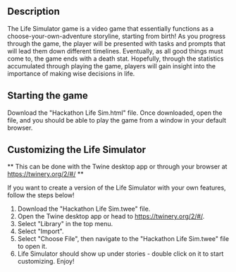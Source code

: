 ## Description
The Life Simulator game is a video game that essentially functions as a choose-your-own-adventure storyline, starting from birth! As you progress through the game, the player will be presented with tasks and prompts that will lead them down different timelines. Eventually, as all good things must come to, the game ends with a death stat. Hopefully, through the statistics accumulated through playing the game, players will gain insight into the importance of making wise decisions in life.

## Starting the game
Download the "Hackathon Life Sim.html" file. Once downloaded, open the file, and you should be able to play the game from a window in your default browser.

## Customizing the Life Simulator
** This can be done with the Twine desktop app or through your browser at https://twinery.org/2/#/ **

If you want to create a version of the Life Simulator with your own features, follow the steps below!
1. Download the "Hackathon Life Sim.twee" file.
2. Open the Twine desktop app or head to https://twinery.org/2/#/.
3. Select "Library" in the top menu.
4. Select "Import".
5. Select "Choose File", then navigate to the "Hackathon Life Sim.twee" file to open it.
6. Life Simulator should show up under stories - double click on it to start customizing. Enjoy!
